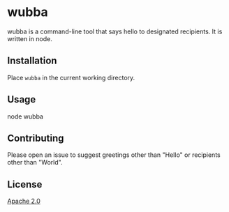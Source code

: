 # wubba

wubba is a command-line tool that says hello to designated
recipients. It is written in node.

## Installation

Place `wubba` in the current working directory.

## Usage

node wubba

## Contributing

Please open an issue to suggest greetings other than "Hello"
or recipients other than "World".

## License

[Apache 2.0](http://www.apache.org/licenses/LICENSE-2.0)
